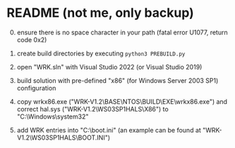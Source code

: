 # README (not me, only backup)

0. ensure there is no space character in your path (fatal error U1077, return code 0x2)

1. create build directories by executing `python3 PREBUILD.py`

2. open "WRK.sln" with Visual Studio 2022 (or Visual Studio 2019)

3. build solution with pre-defined "x86" (for Windows Server 2003 SP1) configuration

4. copy wrkx86.exe ("WRK-V1.2\BASE\NTOS\BUILD\EXE\wrkx86.exe") and correct hal.sys ("WRK-V1.2\WS03SP1HALS\X86") to "C:\Windows\system32"

5. add WRK entries into "C:\boot.ini" (an example can be found at "WRK-V1.2\WS03SP1HALS\BOOT.INI")
